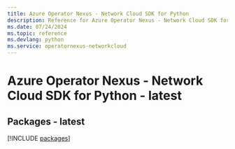 ```yaml
---
title: Azure Operator Nexus - Network Cloud SDK for Python
description: Reference for Azure Operator Nexus - Network Cloud SDK for Python
ms.date: 07/24/2024
ms.topic: reference
ms.devlang: python
ms.service: operatornexus-networkcloud
---
```

# Azure Operator Nexus - Network Cloud SDK for Python - latest
## Packages - latest
[!INCLUDE [packages](operator-nexus---network-cloud-index.md)]
